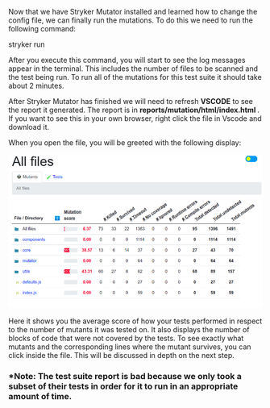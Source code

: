 Now that we have Stryker Mutator installed and learned how to change the config file, we can finally run the mutations. To do this we need to run the following command:
 
   stryker run
 
After you execute this command, you will start to see the log messages appear in the terminal. This includes the number of files to be scanned and the test being run. To run all of the mutations for this test suite it should take about 2 minutes.
 
After Stryker Mutator has finished we will need to refresh <strong>VSCODE</strong> to see the report it generated. The report is in <strong>reports/mutation/html/index.html </strong>. If you want to see this in your own browser, right click the file in Vscode and download it.
 
When you open the file, you will be greeted with the following display:
 
<img src="assets/entry_menu.png"/>
 
Here it shows you the average score of how your tests performed in respect to the number of mutants it was tested on. It also displays the number of blocks of code that were not covered by the tests. To see exactly what mutants and the corresponding lines where the mutant survives, you can click inside the file. This will be discussed in depth on the next step.
 
### *Note: The test suite report is bad because we only took a subset of their tests in order for it to run in an appropriate amount of time.